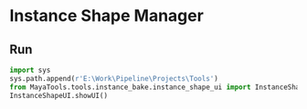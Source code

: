 # Instance Shape Manager

## Run
```python
import sys
sys.path.append(r'E:\Work\Pipeline\Projects\Tools')
from MayaTools.tools.instance_bake.instance_shape_ui import InstanceShapeUI
InstanceShapeUI.showUI()
```